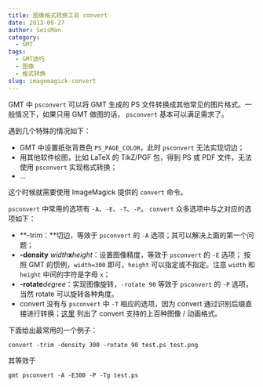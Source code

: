 ```yaml
---
title: 图像格式转换工具 convert
date: 2013-09-27
author: SeisMan
category:
  - GMT
tags:
  - GMT技巧
  - 图像
  - 格式转换
slug: imagemagick-convert
---
```


GMT 中 `psconvert` 可以将 GMT 生成的 PS 文件转换成其他常见的图片格式。一般情况下，如果只用 GMT 做图的话， `psconvert` 基本可以满足需求了。

遇到几个特殊的情况如下：

-   GMT 中设置纸张背景色 `PS_PAGE_COLOR`，此时 `psconvert` 无法实现切边；
-   用其他软件绘图，比如 LaTeX 的 TikZ/PGF 包，得到 PS 或 PDF 文件，无法使用 `psconvert` 实现格式转换；
-   ...

这个时候就需要使用 ImageMagick 提供的 `convert` 命令。

<!--more-->

`psconvert` 中常用的选项有 `-A`、`-E`、`-T`、`-P`。 `convert` 众多选项中与之对应的选项如下：

-   **-trim：**切边，等效于 `psconvert` 的 `-A` 选项；其可以解决上面的第一个问题；
-   **-density** *width***x***height*：设置图像精度，等效于 `psconvert` 的 `-E` 选项；
    按照 GMT 的惯例，`width=300` 即可，`height` 可以指定或不指定。注意 `width` 和 `height` 中间的字符是字母 `x`；
-   **-rotate***degree*：实现图像旋转，`-rotate 90` 等效于 `psconvert` 的 `-P` 选项，当然 rotate 可以旋转各种角度。
-   convert 没有与 `psconvert` 中 `-T` 相应的选项，因为 convert 通过识别后缀直接进行转换；[这里](http://www.imagemagick.org/script/formats.php) 列出了 convert 支持的上百种图像 / 动画格式。

下面给出最常用的一个例子：

    convert -trim -density 300 -rotate 90 test.ps test.png

其等效于

    gmt psconvert -A -E300 -P -Tg test.ps
